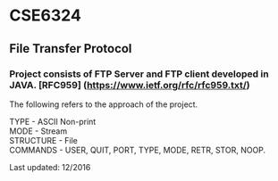 # CSE6324  
## File Transfer Protocol  
### Project consists of FTP Server and FTP client developed in JAVA. [RFC959] (https://www.ietf.org/rfc/rfc959.txt/)  

The following refers to the approach of the project.  

TYPE - ASCII Non-print  
MODE - Stream  
STRUCTURE - File  
COMMANDS - USER, QUIT, PORT, TYPE, MODE, RETR, STOR, NOOP.  

Last updated: 12/2016